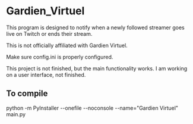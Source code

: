 # Gardien_Virtuel



This program is designed to notify when a newly followed streamer goes live on Twitch or ends their stream.


This is not officially affiliated with Gardien Virtuel.

Make sure config.ini is properly configured.


This project is not finished, but the main functionality works.
I am working on a user interface, not finished.




## To compile ##

python -m PyInstaller --onefile --noconsole --name="Gardien Virtuel" main.py

